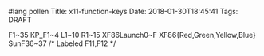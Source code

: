 #lang pollen
    Title: x11-function-keys
    Date: 2018-01-30T18:45:41
    Tags: DRAFT

F1~35
KP_F1~4
L1~10
R1~15
XF86Launch0~F
XF86{Red,Green,Yellow,Blue}
SunF36~37 /* Labeled F11,F12 */
